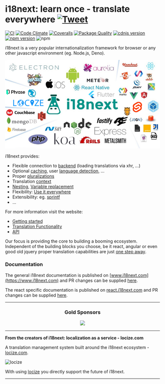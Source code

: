 # i18next: learn once - translate everywhere [![Tweet](https://img.shields.io/twitter/url/http/shields.io.svg?style=social)](https://twitter.com/intent/tweet?text=Awesome%20i18next:%20learn%20once%20-%20translate%20everywhere%20-%20the%20internationalization%20ecosystem%20&url=https://github.com/i18next/i18next&via=jamuhl&hashtags=i18n,javascript,dev)

[![CI](https://github.com/i18next/i18next/actions/workflows/CI.yml/badge.svg)](https://github.com/i18next/i18next/actions/workflows/CI.yml)
[![Code Climate](https://codeclimate.com/github/codeclimate/codeclimate/badges/gpa.svg)](https://codeclimate.com/github/i18next/i18next)
[![Coveralls](https://img.shields.io/coveralls/i18next/i18next/master.svg?style=flat-square)](https://coveralls.io/github/i18next/i18next)
[![Package Quality](https://packagequality.com/shield/i18next.svg)](https://packagequality.com/#?package=i18next)
[![cdnjs version](https://img.shields.io/cdnjs/v/i18next.svg?style=flat-square)](https://cdnjs.com/libraries/i18next)
[![npm version](https://img.shields.io/npm/v/i18next.svg?style=flat-square)](https://www.npmjs.com/package/i18next)
![npm](https://img.shields.io/npm/dw/i18next)

i18next is a very popular internationalization framework for browser or any other javascript environment (eg. Node.js, Deno).

![ecosystem](https://raw.githubusercontent.com/i18next/i18next/master/assets/i18next-ecosystem.jpg)

i18next provides:

- Flexible connection to [backend](https://www.i18next.com/overview/plugins-and-utils#backends) (loading translations via xhr, ...)
- Optional [caching](https://www.i18next.com/how-to/caching), user [language detection](https://www.i18next.com/overview/plugins-and-utils#language-detector), ...
- Proper [pluralizations](https://www.i18next.com/translation-function/plurals)
- Translation [context](https://www.i18next.com/translation-function/context)
- [Nesting](https://www.i18next.com/translation-function/nesting), [Variable replacement](https://www.i18next.com/translation-function/interpolation)
- Flexibility: [Use it everywhere](https://www.i18next.com/overview/supported-frameworks)
- Extensibility: eg. [sprintf](https://www.i18next.com/overview/plugins-and-utils#post-processors)
- ...

For more information visit the website:

- [Getting started](https://www.i18next.com/overview/getting-started)
- [Translation Functionality](https://www.i18next.com/translation-function/essentials)
- [API](https://www.i18next.com/overview/api)

Our focus is providing the core to building a booming ecosystem. Independent of the building blocks you choose, be it react, angular or even good old jquery proper translation capabilities are just [one step away](https://www.i18next.com/overview/supported-frameworks).

### Documentation

The general i18next documentation is published on [www.i18next.com](https://www.i18next.com) and PR changes can be supplied [here](https://github.com/i18next/i18next-gitbook).

The react specific documentation is published on [react.i18next.com](https://react.i18next.com) and PR changes can be supplied [here](https://github.com/i18next/react-i18next-gitbook).

---

<h3 align="center">Gold Sponsors</h3>

<p align="center">
  <a href="https://locize.com/" target="_blank">
    <img src="https://raw.githubusercontent.com/i18next/i18next/master/assets/locize_sponsor_240.gif" width="240px">
  </a>
</p>

---

**From the creators of i18next: localization as a service - locize.com**

A translation management system built around the i18next ecosystem - [locize.com](https://locize.com).

![locize](https://locize.com/img/ads/github_locize.png)

With using [locize](https://locize.com/?utm_source=i18next_readme&utm_medium=github) you directly support the future of i18next.

---
